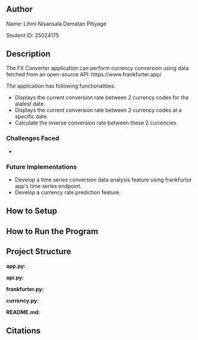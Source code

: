 # <project title>

## Author
Name: Lihini Nisansala Dematan Pitiyage 

Student ID: 25024175

## Description
<What your application does>
The FX Converter application can perform currency conversion using data fetched from an open-source API: https://www.frankfurter.app/ 

The application has following functionalities:
- Displays the current conversion rate between 2 currency codes for the alatest date. 
- Displays the current conversion rate between 2 currency codes at a specific date. 
- Calculate the inverse conversion rate between these 2 currencies.

<Some of the challenges you faced>

### Challenges Faced
- 
<Some of the features you hope to implement in the future>

### Future Implementations
- Develop a time series conversion data analysis feature using frankfurtur app's time series endpoint.
- Develop a currency rate prediction feature.


## How to Setup
<Provide a step-by-step description of how to get the development environment set and running.>
<Which Python version you used>
<Which packages and version you used>

## How to Run the Program
<Provide instructions and examples>

## Project Structure
<List all folders and files of this project and provide quick description for each of them>

**app.py:**

**api.py:**

**frankfurter.py:**

**currency.py:**

**README.md:**

## Citations
<Mention authors and provide links code you source externally>
